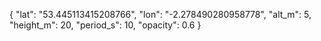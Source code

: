 {
  "lat": "53.445113415208766",
  "lon": "-2.278490280958778",
  "alt_m": 5,
  "height_m": 20,
  "period_s": 10,
  "opacity": 0.6
}
